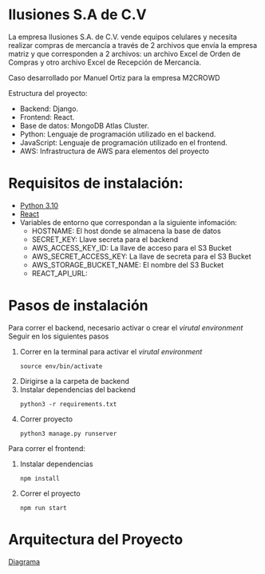 # Ilusiones S.A de C.V

La empresa Ilusiones S.A. de C.V. vende equipos celulares y necesita realizar compras de mercancía
a través de 2 archivos que envía la empresa matriz y que corresponden a 2 archivos: un archivo Excel
de Orden de Compras y otro archivo Excel de Recepción de Mercancía.

Caso desarrollado por Manuel Ortiz para la empresa M2CROWD

Estructura del proyecto:
  - Backend: Django.
  - Frontend: React.
  - Base de datos: MongoDB Atlas Cluster.
  - Python: Lenguaje de programación utilizado en el backend.
  - JavaScript: Lenguaje de programación utilizado en el frontend.
  - AWS: Infrastructura de AWS para elementos del proyecto 



# Requisitos de instalación:

- [Python 3.10](https://www.python.org/downloads/)
- [React](https://beta.reactjs.org/learn/installation)
- Variables de entorno que correspondan a la siguiente infomación:
  - HOSTNAME: El host donde se almacena la base de datos
  - SECRET_KEY: Llave secreta para el backend
  - AWS_ACCESS_KEY_ID: La llave de acceso para el S3 Bucket
  - AWS_SECRET_ACCESS_KEY: La llave de secreta para el S3 Bucket
  - AWS_STORAGE_BUCKET_NAME: El nombre del S3 Bucket
  - REACT_API_URL: 

# Pasos de instalación

Para correr el backend, necesario activar o crear el <i>virutal environment</i>
Seguir en los siguientes pasos
  1. Correr en la terminal para activar el <i>virutal environment</i>
      ```
      source env/bin/activate
      ```
  2. Dirigirse a la carpeta de backend
  3. Instalar dependencias del backend
      ```
      python3 -r requirements.txt
      ```
  4. Correr proyecto
      ```
      python3 manage.py runserver
      ```
      
  Para correr el frontend:
   1. Instalar dependencias
      ```
      npm install
      ```
   2. Correr el proyecto
      ```
      npm run start
      ```

# Arquitectura del Proyecto

[Diagrama](https://m2crowd-ilusiones-bucket1.s3.us-west-1.amazonaws.com/Screenshot%202023-01-31%20at%2016.04.57.png?response-content-disposition=inline&X-Amz-Security-Token=IQoJb3JpZ2luX2VjEDYaCXVzLXdlc3QtMiJHMEUCIQC4OZrPAonMZzQOW5EQ8ECkS%2BdnIZEvYLeytB68i0kNQQIgL05FoAUe6UUlhGCRqRXnCatLZhHzON%2BOL1g1Cecr6egq7QIIr%2F%2F%2F%2F%2F%2F%2F%2F%2F%2F%2FARAAGgw2NjgxNjg2NDM4MzgiDKmSaRRJyUcz2UNjzSrBAnzkD%2FGxVwYVKLAj%2BKuLlsewdPaSQo5taSNSxhg5vQklp%2FFdmMNZId0ccOkXgB6azlhVyzu%2FJSyN3jUTgYQ6wzHh0T1dd2KOlgGz%2Frspg3cI39RlGrDKF%2FxpCOo9rmuOcOA8mUyGAHpshqehB8VI5%2BPwOkYzj4DO%2BE%2BrVv%2BiN9HFm10lTSvbtnpagbKbObB92FddzYdSDvebYTVwBpUSBvh43PL3p8YTcOSiUnd2c83PSa%2BZHH0s12uGznerSFXtqqdCclKsSA3%2BktoIawFpkSiy%2F4iYTelTh8N%2BLvRA5TVnnbKYy9xVBWyeo%2BZJEP1EuUGEAqswaaKGA2%2BwjIkkS9MI9Fpke1KsVJg0HL6yqXS8nqwgV3BIn5xmG9%2F6rQ1L2OXeOKPddn10y5fi44qcVQiilD3EnrSLjwAG9j5c%2FOV6tTD%2Fl%2BaeBjqzAjeGHJhWsRQOX9oJNgrxA10wcJEsranx7hRZx7hh2QXOGzE9iVhrAWkuE2wn4xTjOmfxCYrzB7yRnNP9jAjydxoyjEXH2ZH8Le%2BpdR758wSxSTKkr6cedphM8x5XleI3E8oF3qbsZt7Uu%2BqO5YHHkAeEfiT6qdC2b9THZJYuakl2VKz3mEsuvPIkBuB%2FA96OF0uj2jwTg1s3b1saPZP0oQmI0g0L7zFcajGqkw%2F7m893p%2BXk0izojB0MXBbwumvyX2zI4Ldm8jlw34UsGuGAOFTk5dIA84cjo1hwt9wWts%2FkQOvvbJMc1xwd3%2BD65Nndu2%2Bk8RhFqArUWrS7NsHV52ynmE6DyV%2ByYlnpuez3rDWVsbphXfTTu%2FoKHeaZpYU6kXE%2BC4YP639wGkcrURv6%2BExys9g%3D&X-Amz-Algorithm=AWS4-HMAC-SHA256&X-Amz-Date=20230131T220624Z&X-Amz-SignedHeaders=host&X-Amz-Expires=300&X-Amz-Credential=ASIAZXEPUMT7B7B7VJBC%2F20230131%2Fus-west-1%2Fs3%2Faws4_request&X-Amz-Signature=fc3c19938942b0f2ceb83cbc9759da73095267d5104567639f083f6e8a0b5d43)



